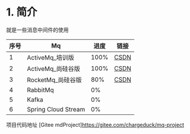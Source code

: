 # 1. 简介

就是一些消息中间件的使用

|序号| Mq                  |进度| 链接                       |
| --- |---------------------| --- |--------------------------|
| 1| ActiveMq_培训版        | 100%| [CSDN](https://csdn.net) |
|2| ActiveMq_尚硅谷版       | 100%| [CSDN](https://csdn.net) |
|3| RocketMq_尚硅谷版       | 80%| [CSDN](https://csdn.net)  |
|4| RabbitMq            | 0%||
|5| Kafka               | 0%||
|6| Spring Cloud Stream | 0%||

项目代码地址 [Gitee mdProject]https://gitee.com/chargeduck/mq-project
